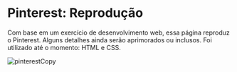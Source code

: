<h1>Pinterest: Reprodução</h1>
Com base em um exercício de desenvolvimento web, essa página reproduz o Pinterest.
Alguns detalhes ainda serão aprimorados ou inclusos.
Foi utilizado até o momento: HTML e CSS.

![pinterestCopy](https://user-images.githubusercontent.com/71895567/95645521-30800300-0a96-11eb-8da5-baac32b28d73.png)
